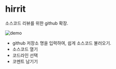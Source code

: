 hirrit
======

소스코드 리뷰를 위한 github 확장.

![demo](https://raw.github.com/D2festTeams/hirrit/gh-pages/images/demo.gif)

* github 저장소 명을 입력하여, 쉽게 소스코드 불러오기.
* 소스코드 열기
* 코드라인 선택
* 코멘트 남기기
